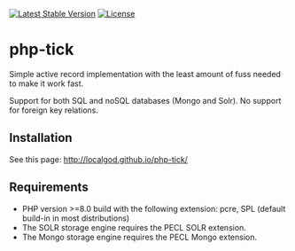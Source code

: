 [![Latest Stable Version](https://poser.pugx.org/localgod/php-tick/v/stable)](https://packagist.org/packages/localgod/php-tick)
[![License](https://poser.pugx.org/localgod/php-tick/license)](https://packagist.org/packages/localgod/php-tick)

# php-tick

Simple active record implementation with the least amount of fuss needed to make it work fast.

Support for both SQL and noSQL databases (Mongo and Solr).
No support for foreign key relations.

## Installation

See this page: http://localgod.github.io/php-tick/

## Requirements

  * PHP version >=8.0 build with the following extension: pcre, SPL (default build-in in most distributions)
  * The SOLR storage engine requires the PECL SOLR extension.
  * The Mongo storage engine requires the PECL Mongo extension.
